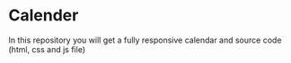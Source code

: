 # Calender
In this repository you will get a fully responsive calendar and source code (html, css and js file)
